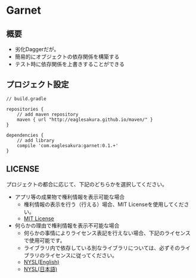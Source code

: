 # Garnet

## 概要

 * 劣化Daggerだが。
 * 簡易的にオブジェクトの依存関係を構築する
 * テスト時に依存関係を上書きすることができる
 

## プロジェクト設定

```
// build.gradle

repositories {
    // add maven repository
    maven { url "http://eaglesakura.github.io/maven/" }
}

dependencies {
    // add library
    compile 'com.eaglesakura:garnet:0.1.+'
}
```

## LICENSE

プロジェクトの都合に応じて、下記のどちらかを選択してください。

* アプリ等の成果物で権利情報を表示可能な場合
	* 権利情報の表示を行う（行える）場合、MIT Licenseを使用してください。
	* [MIT License](LICENSE.txt)
* 何らかの理由で権利情報を表示不可能な場合
	* 何らかの事情によりライセンス表記を行えない場合、下記のライセンスで使用可能です。
	* ライブラリ内で依存している別なライブラリについては、必ずそのライブラリのライセンスに従ってください。
	* [NYSL(English)](LICENSE-NYSL-eng.txt)
	* [NYSL(日本語)](LICENSE-NYSL-jpn.txt)
